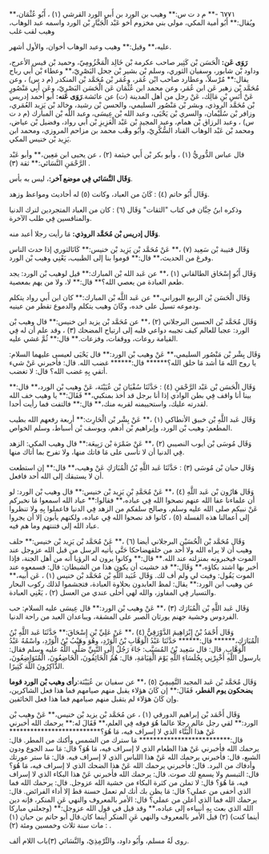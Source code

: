 ٦٧٧١ -** م د ت س:** وهيب بن الورد بن أَبي الورد القرشي (١) ، أَبُو عُثْمَان،** ويُقال:** أَبُو أمية المكي، مولى بني مخزوم أخو عَبْد الْجَبَّارِ بْن الورد واسمه عبد الوهاب، وهيب لقب غلب

عليه،** وقيل:** وهيب وعبد الوهاب أخوان، والأول أشهر.

**رَوَى عَن:** الْحَسَن بْن كَثِير صاحب عكرمة بْن خَالِد الْمَخْزُومِيّ، وحميد بْن قيس الأعرج، وداود بْن شابور، وسفيان الثوري، وسلم بْن بشير بْن جحل البَصْرِيّ،** وعطاء بْن أَبي رباح يقال:** مُرْسلاً، وعطارد صاحب ابْن عُمَر، وعُمَر بْن مُحَمَّد بْن المنكدر (م د س) ، وعن مُحَمَّد بْن زهير عَن ابن عُمَر، وعن محمد ابن عُثْمَان عَن الْحَسَن البَصْرِيّ، وعَن أَبِي مَنْصُورٍ عَنْ أَنَسِ بْنِ مَالِك، عَنْ رجل من أهل المدينة (ت) عن عائشة.**رَوَى عَنه:** أبو أحمد إدريس بْن مُحَمَّد الروذي، وبشر بْن مَنْصُور السليمي، والحسن بْن رشيد، وخالد بْن يَزِيد العُمَري، وزافر بْن سُلَيْمان، والسري بْن يَحْيَى، وعبد الله بْن عِيسَى، وعبد اللَّه بْن المبارك (م د ت س) ، وعبد الرزاق بْن همام، وعبد المجيد بْن عَبْد الْعَزِيزِ بْن أَبي رواد، وفضيل بْن عياض، ومحمد بْن عَبْد الوهاب القناد السُّكَّرِيّ، وأَبُو وهْب محمد بن مزاحم المروزي، ومحمد ابن يَزِيد بْن خنيس المكي.

قال عباس الدُّورِيُّ (١) ، وأبو بكر بْن أَبي خيثمة (٢) ، عن يحيى ابن مَعِين،** وأبو عَبْد الرَّحْمَنِ النَّسَائي:** ثقة (٣) .

**وَقَال النَّسَائي فِي موضع آخر:**، ليس به بأس.

وَقَال أَبُو حاتم (٤) : كَانَ من العباد، وكانت (٥) له أحاديث ومواعظ وزهد.

وذكره ابنُ حِبَّان في كتاب "الثقات" وَقَال (٦) : كان من العباد المتجردين لترك الدنيا والمنافسين فِي طلب الآخرة.

**وَقَال إدريس بْن مُحَمَّد الروذي:** مَا رأيت رجلا أعبد منه.

وَقَال قتيبة بْن سَعِيد (٧) ،** عَنْ مُحَمَّد بْن يَزِيد بْن خنيس:** كَانَالثوري إذا حدث الناس وفرغ من الحديث،** قال:** قوموا بنا إلى الطبيب، يَعْنِي وهيب بْن الورد.

وَقَال أَبُو إِسْحَاق الطالقاني (١) ،** عن عَبد الله بْن المبارك:** قيل لوهيب بْن الورد: يجد طعم العبادة من يعصي الله؟** قال:** لا، ولا من يهم بمعصية.

وَقَال الْحَسَن بْن الربيع البوراني،** عن عَبد اللَّه بْن المبارك:** كان ابن أَبي رواد يتكلم ودموعه تسيل على خده، وكَانَ وهيب يتكلم والدموع تقطر من عينيه.

وَقَال مُحَمَّد بْن الحسين البرجلاني (٢) ،** عن مُحَمَّد بْن يزيد ابن خنيس:** قال وهيب بْن الورد: عجبا للعالم كيف تجيبه دواعي قلبه إلى ارتياح المضحك (٣) ، وقد علم أن له فِي القيامة روعات، ووقفات، وفزعات.** قال:** ثُمَّ غشي عليه.

وَقَال بِشْر بْن مَنْصُور السليمي،** عَنْ وهيب بْن الورد:** قال يَحْيَى لعيسى عليهما السلام: يا روح الله مَا أشد مَا خلق الله؟****** قال:****** غضب الله. قال: فأخبرني عَنْ شيء أتقي بِهِ غضب الله؟ قال: لا تغضب.

وَقَال الْحَسَن بْن عَبْد الرَّحْمَنِ (٤) : حَدَّثَنَا سُفْيَان بْن عُيَيْنَة، عَنْ وهيب بْن الورد،** قال:** بينا أنا واقف فِي بطن الوادي إذا أنا برجل قد أخذ بمنكبي،** فَقَالَ:** يا وهيب خف الله لقدرته عليك، واستحييمنه لقربه منك،** قال:** فالتفت فما رأيت أحدا.

وَقَال عَبد اللَّهِ بْن خبيق الأنطاكي (١) ،** عَنْ بِشْر بْن الْحَارِث:** أربعة رفعهم الله بطيب المطعم: وهيب بْن الورد، وإبراهيم بْن أدهم، ويوسف بْن أسباط، وسلم الخواص.

وَقَال مُوسَى بْن أيوب النصيبي (٢) ،** عَنْ ضَمْرَة بْن رَبِيعَة:** قال وهيب المكي: الزهد فِي الدنيا أن لا تأسى على مَا فاتك منها، ولا تفرح بما أتاك منها.

وَقَال حبان بْن مُوسَى (٣) : حَدَّثَنَا عَبد اللَّهِ بْنُ الْمُبَارَكِ عَنْ وهيب،** قال:** إن استطعت أن لا يستبقك إلى الله أحد فافعل.

وَقَال هَارُون بْن عَبد اللَّهِ (٤) ،** عَنْ مُحَمَّدِ بْنِ يَزِيد بْن خنيس:** قال وهيب بْن الورد: لو أن علماءنا عفا الله عنهم نصحوا الله فِي عباده،** فقالوا:** عباد الله اسمعوا مَا نخبركم عَنْ نبيكم صلى الله عليه وسلم، وصالح سلفكم من الزهد فِي الدنيا فاعملوا بِهِ ولا تنظروا إلى أعمالنا هذه الفسلة (٥) ، كانوا قد نصحوا الله فِي عباده، ولكنهم يأبون إلا أن يجروا عباد الله إلى فتنتهم وما هم فيه.

وَقَال مُحَمَّد بْن الْحُسَيْن البرجلاني أيضا (٦) ،** عَنْ مُحَمَّد بْن يَزِيد بْن خنيس:** حلف وهيب أن لا يراه الله ولا أحد من خلقهضاحكا حَتَّى يأتيه الرسل من قبل الله عزوجل عند الموت فيخبرونه بمنزلته عند الله.** قال:** وكانوا يرون له الرؤيا أنه من أهل الجنة، فإذا أخبر بها اشتد بكاؤه،** وَقَال:** قد خشيت أن يكون هذا من الشيطان: قال: فسمعوه عند الموت يَقُول: وفيت لي ولم أف لك. وَقَال عُبَيد اللَّهِ بْن مُحَمَّد بْن خنيس (١) ، عَن أبيه،** عن وهيب ابن الورد:** يقال: لمظ العابدون بحلاوة العبادة، فتجشموا لذلك ركوب البحار والتسيار فِي المفاوز، والله لهي أحلى عندي من العسل (٢) ، يَعْنِي العبادة.

وَقَال عَبد اللَّهِ بْن الْمُبَارَك (٣) ،** عَنْ وهيب بْن الورد:** قال عِيسَى عليه السلام: حب الفردوس وخشية جهنم يورثان الصبر على المشقة، ويباعدان العبد من راحة الدنيا.

وَقَال أَحْمَدُ بْنُ إِبْرَاهِيمَ الدَّوْرَقِيُّ (٤) ،** عَنْ عَلِيِّ بْنِ إِسْحَاقَ:** حَدَّثَنَا عَبد اللَّهِ بْنُ الْمُبَارَكِ،****** قال:****** حَدَّثَنَا عَبْدُ الْوَهَّابِ بْنُ الْوَرْدِ، وهُوَ وهَيْبُ بْنُ الْوَرْدِ، واسْمُهُ عَبْدُ الْوَهَّابِ. قال: قال سَعِيد بْنُ المُسَيَّب: جَاءَ رَجُلٌ إِلَى النَّبِيِّ صَلَّى اللَّهُ عليه وسلم فقال: يارسول اللَّهِ أَخْبِرْنِي بِجُلَسَاءِ اللَّهِ يَوْمَ الْقِيَامَةِ، قال: هُمُ الْخَائِفُونَ، الْخَاضِعُونَ، الْمُتَوَاضِعُونَ، الذَّاكِرُونَ اللَّهَ كَثِيرًا.

وَقَال مُحَمَّد بْن عَبد المجيد التَّمِيمِيّ (٥) ،** عن سفيان بن عُيَيْنَة:**رأى وهيب بْن الورد قوما يضحكون يوم الفطر،** فَقَالَ:** إن كَانَ هؤلاء يقبل منهم صيامهم فما هذا فعل الشاكرين، وإن كَانَ هؤلاء لم يتقبل منهم صيامهم فما هذا فعل الخائفين.

وَقَال أَحْمَد بْن إبراهيم الدورقي (١) ، عن مُحَمَّد بْن يزيد بْن خنيس،** عَنْ وهيب بْن الورد:** لقي رجل عالم رجلا عالما هُوَ فوقه فِي العلم،** فَقَالَ له:** يرحمك الله أخبرني عَنْ هذا الْبَنَّاء الذي لا إسراف فيه، مَا هُوَ؟************************** قال:************************** مَا سترك من الشمس وأكنك من المطر. قال: يرحمك الله فأخبرني عَنْ هذا الطعام الذي لا إسراف فيه، مَا هُوَ؟ قال: مَا سد الجوع ودون الشبع، قال: فأخبرني يرحمك الله عَنْ هذا اللباس الذي لا إسراف فيه. قال: مَا ستر عورتك وأدفاك من البرد. قال: فأخبرني يرحمك الله عَنْ هذا الضحك الذي لا إسراف فيه، مَا هُوَ؟ قال: التبسم ولا يسمع لك صوت. قال: يرحمك الله فأخبرني عَنْ هذا البكاء الذي لا إسراف فيه، مَا هُوَ؟ قال: لا تملن من كثرة البكاء من خشية الله عزوجل. قال: يرحمك الله فما الذي أخفى من عملي؟ قال: مَا يظن بك أنك لم تعمل حسنة قط إلا أداء الفرائض. قال: يرحمك الله فما الذي أعلن من عملي؟ قال: الأمر بالمعروف والنهي عَنِ المنكر، فإنه دين الله الذي بعث بِهِ أنبياءه إلى عباده،** وقد قيل في قول الله عزوجل:** (وجعلني مباركا أينما كنت) (٢) قيل الأمر بالمعروف والنهي عَنِ المنكر أينما كان.قال أبو حاتم بن حيان (١) : مات سنة ثلاث وخمسين ومئة (٢) .

روى لَهُ مسلم، وأَبُو داود، والتِّرْمِذِيّ، والنَّسَائي (٣)باب اللام ألف.